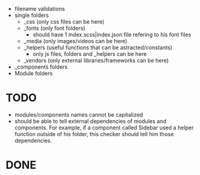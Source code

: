 - filename validations
- single folders
  - _css (only css files can be here)
  - _fonts (only font folders)
    - should have 1 index.scss|index.json file refering to his font files
  - _media (only images/videos can be here)
  - _helpers (useful functions that can be astracted/constants)
    - only js files, folders and _helpers can be here
  - _vendors (only external libraries/frameworks can be here)
- _components folders
- Module folders

# TODO
  - modules/components names cannot be capitalized
  - should be able to tell external dependencies of modules and components.
    For example, if a component called Sidebar used a helper function outside
    of his folder, this checker should tell him those dependencies.

# DONE
